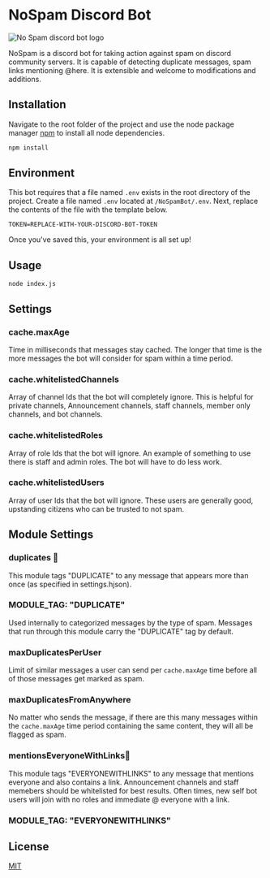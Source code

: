 # NoSpam Discord Bot

![No Spam discord bot logo](https://i.imgur.com/dRI2bdJ_d.webp)

NoSpam is a discord bot for taking action against spam on discord community servers. It is capable of detecting duplicate messages, spam links mentioning @here. It is extensible and welcome to modifications and additions.

## Installation

Navigate to the root folder of the project and use the node package manager [npm](https://docs.npmjs.com/downloading-and-installing-node-js-and-npm) to install all node dependencies.

```bash
npm install
```

## Environment
This bot requires that a file named `.env` exists in the root directory of the project. Create a file named `.env` located at `/NoSpamBot/.env`. Next, replace the contents of the file with the template below.

```
TOKEN=REPLACE-WITH-YOUR-DISCORD-BOT-TOKEN
```
Once you've saved this, your environment is all set up!

## Usage
```
node index.js
```

## Settings

### cache.maxAge

Time in milliseconds that messages stay cached. The longer that time is the more messages the bot will consider for spam within a time period.

### cache.whitelistedChannels
Array of channel Ids that the bot will completely ignore. This is helpful for private channels, Announcement channels, staff channels, member only channels, and bot channels. 

### cache.whitelistedRoles
Array of role Ids that the bot will ignore. An example of something to use there is staff and admin roles. The bot will have to do less work.

### cache.whitelistedUsers
Array of user Ids that the bot will ignore. These users are generally good, upstanding citizens who can be trusted to not spam.

## Module Settings
### duplicates 🤖

This module tags "DUPLICATE" to any message that appears more than once (as specified in settings.hjson). 

### MODULE_TAG: "DUPLICATE"
Used internally to categorized messages by the type of spam. Messages that run through this module carry the "DUPLICATE" tag by default.

### maxDuplicatesPerUser

Limit of similar messages a user can send per `cache.maxAge` time before all of those messages get marked as spam.
### maxDuplicatesFromAnywhere

No matter who sends the message, if there are this many messages within the `cache.maxAge` time period containing the same content, they will all be flagged as spam.

### mentionsEveryoneWithLinks🤖

This module tags "EVERYONEWITHLINKS" to any message that mentions everyone and also contains a link. Announcement channels and staff memebers should be whitelisted for best results. Often times, new self bot users will join with no roles and immediate @ everyone with a link.

### MODULE_TAG: "EVERYONEWITHLINKS"

## License
[MIT](https://choosealicense.com/licenses/mit/)